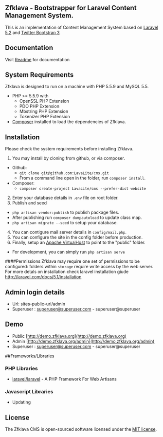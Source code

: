 ## Zfklava - Bootstrapper for Laravel Content Management System.

This is an implementation of Content Management System based on [Laravel 5.2](http://laravel.com/) and [Twitter Bootstrap 3](http://getbootstrap.com/)

## Documentation
Visit [Readme](https://zfklava.readme.io) for documentation

## System Requirements

Zfklava is designed to run on a  machine with PHP 5.5.9 and MySQL 5.5.

* PHP >= 5.5.9 with
    * OpenSSL PHP Extension
    * PDO PHP Extension
    * Mbstring PHP Extension
    * Tokenizer PHP Extension
* [Composer](https://getcomposer.org) installed to load the dependencies of Zfklava.

## Installation

Please check the system requirements before installing Zfklava.

1. You may install by cloning from github, or via composer.
  * Github:
    * `git clone git@github.com:LavaLite/cms.git`
    * From a command line open in the folder, run `composer install`.
  * Composer:
    * `composer create-project LavaLite/cms --prefer-dist website`
2. Enter your database details in `.env` file on root folder.
3. Publish and seed
  * `php artisan vendor:publish`  to publish package files.
  * After publishing run `composer dumpautoload` to update class map.
  * `php artisan migrate --seed` to setup your database.
4. You can contigure mail server details in `config/mail.php`.
5. You can configure the site in the config folder before production.
6. Finally, setup an [Apache VirtualHost](http://httpd.apache.org/docs/current/vhosts/examples.html) to point to the "public" folder.
  * For development, you can simply run `php artisan serve`

####Permissions
Zfklava may require one set of permissions to be configured: folders within `storage` require write access by the web server.
For more detals on installation check laravel installation giude
http://laravel.com/docs/5.1/installation

## Admin login details
- Url: sites-public-url/admin
- Superuser : superuser@superuser.com - superuser@superuser

## Demo
- Public [http://demo.zfklava.org](http://demo.zfklava.org)
- Admin [http://demo.zfklava.org/admin](http://demo.zfklava.org/admin)
- Superuser : superuser@superuser.com - superuser@superuser

##Frameworks/Libraries

### PHP Libraries
* [laravel/laravel](https://github.com/laravel/laravel) - A PHP Framework For Web Artisans

### Javascript Libraries
* Updating

## License

The Zfklava CMS is open-sourced software licensed under the [MIT license](http://opensource.org/licenses/MIT).
